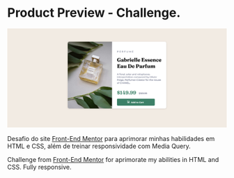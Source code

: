 # Product Preview - Challenge.
<img src="./screenshots/desktop-preview.png">

 Desafio do site <a href="https://www.frontendmentor.io/">Front-End Mentor</a> para aprimorar minhas habilidades em HTML e CSS, além de treinar responsividade com Media Query.

 Challenge from <a href="https://www.frontendmentor.io/">Front-End Mentor</a> for aprimorate my abilities in HTML and CSS. Fully responsive.